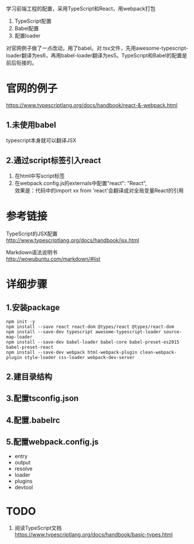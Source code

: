 学习前端工程的配置，采用TypeScript和React，用webpack打包  
1. TypeScript配置
2. Babel配置
3. 配置loader

对官网例子做了一点改动，用了babel。对.tsx文件，先用awesome-typescript-loader翻译为es6，再用babel-loader翻译为es5。TypeScript和Babel的配置是前后衔接的。


# 官网的例子
https://www.typescriptlang.org/docs/handbook/react-&-webpack.html

## 1.未使用babel
typescript本身就可以翻译JSX

## 2.通过script标签引入react
1. 在html中写script标签
2. 在webpack.config.js的externals中配置"react": "React",   
效果是：代码中的import xx from 'react'会翻译成对全局变量React的引用  

# 参考链接
TypeScript的JSX配置  
http://www.typescriptlang.org/docs/handbook/jsx.html  

Markdown语法说明书  
http://wowubuntu.com/markdown/#list


# 详细步骤

## 1.安装package
`npm init -y`  
`npm install --save react react-dom @types/react @types/react-dom`  
`npm install --save-dev typescript awesome-typescript-loader source-map-loader`  
`npm install --save-dev babel-loader babel-core babel-preset-es2015  babel-preset-react`  
`npm install --save-dev webpack html-webpack-plugin clean-webpack-plugin style-loader css-loader webpack-dev-server`   

## 2.建目录结构

## 3.配置tsconfig.json

## 4.配置.babelrc

## 5.配置webpack.config.js
* entry
* output
* resolve
* loader
* plugins
* devtool

# TODO
1. 阅读TypeScript文档  
https://www.typescriptlang.org/docs/handbook/basic-types.html
